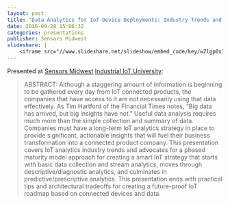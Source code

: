 ```yaml
---
layout: post
title: "Data Analytics for IoT Device Deployments: Industry Trends and Architectural Trade Offs"
date: 2016-09-28 15:06:32
categories: presentations
publisher: Sensors Midwest
slideshare: |
    <iframe src="//www.slideshare.net/slideshow/embed_code/key/wZlgp0x3h2pu8b" width="595" height="485" frameborder="0" marginwidth="0" marginheight="0" scrolling="no" style="border:1px solid #CCC; border-width:1px; margin-bottom:5px; max-width: 100%;" allowfullscreen> </iframe> <div style="margin-bottom:5px"> <strong> <a href="//www.slideshare.net/MarkBenson5/data-analytics-for-iot-device-deployments-industry-trends-and-architectural-trade-offs" title="Data Analytics for IoT Device Deployments: Industry Trends and Architectural Trade Offs" target="_blank">Data Analytics for IoT Device Deployments: Industry Trends and Architectural Trade Offs</a> </strong> from <strong><a target="_blank" href="//www.slideshare.net/MarkBenson5">Mark Benson</a></strong> </div>
---
```


Presented at [Sensors Midwest](http://sensorsmidwest.com/) [Industrial IoT University](http://sensorsmidwest.com/industrial-iot-conference/):

> ABSTRACT: Although a staggering amount of information is beginning to be gathered every day from IoT connected products, the companies that have access to it are not necessarily using that data effectively. As Tim Hartford of the Financial Times notes, “Big data has arrived, but big insights have not.” Useful data analysis requires much more than the simple collection and summary of data. Companies must have a long-term IoT analytics strategy in place to provide significant, actionable insights that will fuel their business transformation into a connected product company. This presentation covers IoT analytics industry trends and advocates for a phased maturity model approach for creating a smart IoT strategy that starts with basic data collection and stream analytics, moves through descriptive/diagnostic analytics, and culminates in predictive/prescriptive analytics. This presentation ends with practical tips and architectural tradeoffs for creating a future-proof IoT roadmap based on connected devices and data.

